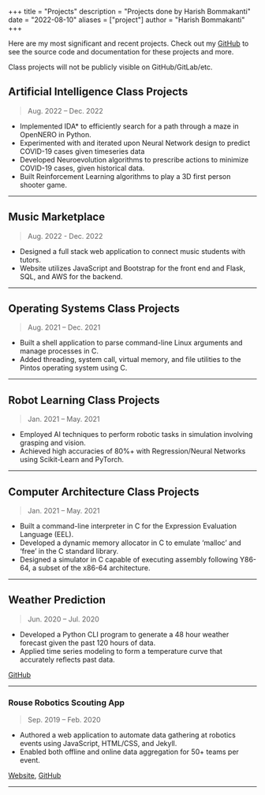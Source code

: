 +++
title = "Projects"
description = "Projects done by Harish Bommakanti"
date = "2022-08-10"
aliases = ["project"]
author = "Harish Bommakanti"
+++

Here are my most significant and recent projects. Check out my [GitHub](https://github.com/harishbommakanti) to see the source code and documentation for these projects and more.

Class projects will not be publicly visible on GitHub/GitLab/etc.

## Artificial Intelligence Class Projects
> Aug. 2022 – Dec. 2022
- Implemented IDA* to efficiently search for a path through a maze in OpenNERO in Python.
- Experimented with and iterated upon Neural Network design to predict COVID-19 cases given timeseries data
- Developed Neuroevolution algorithms to prescribe actions to minimize COVID-19 cases, given historical data.
- Built Reinforcement Learning algorithms to play a 3D first person shooter game.

---

## Music Marketplace
> Aug. 2022 - Dec. 2022
- Designed a full stack web application to connect music students with tutors.
- Website utilizes JavaScript and Bootstrap for the front end and Flask, SQL, and AWS for the backend.
---

## Operating Systems Class Projects
> Aug. 2021 – Dec. 2021
- Built a shell application to parse command-line Linux arguments and manage processes in C.
- Added threading, system call, virtual memory, and file utilities to the Pintos operating system using C.

---

## Robot Learning Class Projects
> Jan. 2021 – May. 2021
- Employed AI techniques to perform robotic tasks in simulation involving grasping and vision.
- Achieved high accuracies of 80%+ with Regression/Neural Networks using Scikit-Learn and PyTorch.

---

## Computer Architecture Class Projects
> Jan. 2021 – May. 2021
- Built a command-line interpreter in C for the Expression Evaluation Language (EEL).
- Developed a dynamic memory allocator in C to emulate ‘malloc’ and ‘free’ in the C standard library.
- Designed a simulator in C capable of executing assembly following Y86-64, a subset of the x86-64 architecture.

---

## Weather Prediction
> Jun. 2020 – Jul. 2020
- Developed a Python CLI program to generate a 48 hour weather forecast given the past 120 hours of data.
- Applied time series modeling to form a temperature curve that accurately reflects past data.

[GitHub](https://github.com/harishbommakanti/Weather-Prediction)

---

### Rouse Robotics Scouting App
> Sep. 2019 – Feb. 2020
- Authored a web application to automate data gathering at robotics events using JavaScript, HTML/CSS, and Jekyll.
- Enabled both offline and online data aggregation for 50+ teams per event.

[Website](https://scouting.rouserobotics.com), [GitHub](https://github.com/Team6321/Scouting_App)

---

